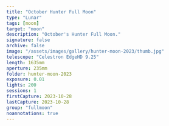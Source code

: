 ```yaml
---
title: "October Hunter Full Moon"
type: "Lunar"
tags: [moon]
target: "moon"
description: "October's Hunter Full Moon."
signature: false
archive: false
image: "/assets/images/gallery/hunter-moon-2023/thumb.jpg"
telescope: "Celestron EdgeHD 9.25"
length: 1635mm
aperture: 235mm
folder: hunter-moon-2023
exposure: 0.01
lights: 200
sessions: 1
firstCapture: 2023-10-28
lastCapture: 2023-10-28
group: "fullmoon"
noannotations: true
---
```

